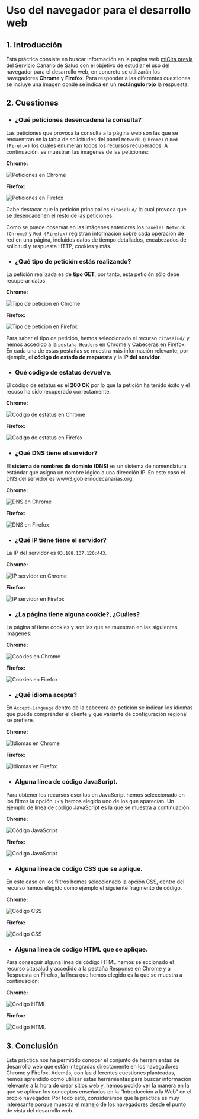 # Uso del navegador para el desarrollo web

## 1. Introducción

Esta práctica consiste en buscar información en la página web [miCita previa](https://www3.gobiernodecanarias.org/citasalud/) del Servicio Canario de Salud con el objetivo de estudiar el uso del navegador para el desarrollo web, en concreto se utilizarán los navegadores **Chrome** y **Firefox**. Para responder a las diferentes cuestiones se incluye una imagen donde se indica en un **rectángulo rojo** la respuesta.

## 2. Cuestiones

* ### ¿Qué peticiones desencadena la consulta?

Las peticiones que provoca la consulta a la página web son las que se encuentran en la tabla de solicitudes del panel `Network (Chrome)` o `Red (Firefox)` los cuales enumeran todos los recursos recuperados. A continuación, se muestran las imágenes de las peticiones:

**Chrome:**

![Peticiones en Chrome](img/Chrome/peticiones_realizadas.png)

**Firefox:**

![Peticiones en Firefox](img/Firefox/peticiones_realizadas.png)

Cabe destacar que la petición principal es `citasalud/` la cual provoca que se desencadenen el resto de las peticiones.

Como se puede observar en las imágenes anteriores los `paneles Network (Chrome)` y `Red (Firefox)` registran información sobre cada operación de red en una página, incluidos datos de tiempo detallados, encabezados de solicitud y respuesta HTTP, cookies y más.

* ### ¿Qué tipo de petición estás realizando?

La petición realizada es de **tipo GET**, por tanto, esta petición sólo debe recuperar datos.

**Chrome:**

![Tipo de peticion en Chrome](img/Chrome/tipo_peticion.png)

**Firefox:**

![Tipo de peticion en Firefox](img/Firefox/tipo_peticion.png)

Para saber el tipo de petición, hemos seleccionado el recurso `citasalud/` y hemos accedido a la `pestaña Headers` en Chrome y Cabeceras en Firefox. En cada una de estas pestañas se muestra más información relevante, por ejemplo, el **código de estado de respuesta** y la **IP del servidor**.

* ### Qué código de estatus devuelve.

El código de estatus es el **200 OK** por lo que la petición ha tenido éxito y el recuso ha sido recuperado correctamente.

**Chrome:**

![Codigo de estatus en Chrome](img/Chrome/codigo_estatus.png)

**Firefox:**

![Codigo de estatus en Firefox](img/Firefox/codigo_estatus.png)

* ### ¿Qué DNS tiene el servidor?

El **sistema de nombres de dominio (DNS)** es un sistema de nomenclatura estándar que asigna un nombre lógico a una dirección IP. En este caso el DNS del servidor es www3.gobiernodecanarias.org.

**Chrome:**

![DNS en Chrome](img/Chrome/dns.png)

**Firefox:**

![DNS en Firefox](img/Firefox/dns.png)

* ### ¿Qué IP tiene tiene el servidor?

La IP del servidor es `93.188.137.126:443`.

**Chrome:**

![IP servidor en Chrome](img/Chrome/ip_servidor.png)

**Firefox:**

![IP servidor en Firefox](img/Firefox/ip_servidor.png)

* ### ¿La página tiene alguna cookie?, ¿Cuáles?

La página sí tiene cookies y son las que se muestran en las siguientes imágenes:

**Chrome:**

![Cookies en Chrome](img/Chrome/cookies.png)

**Firefox:**

![Cookies en Firefox](img/Firefox/cookies.png)

* ### ¿Qué idioma acepta?

En `Accept-Language` dentro de la cabecera de petición se indican los idiomas que puede comprender el cliente y qué variante de configuración regional se prefiere.

**Chrome:**

![Idiomas en Chrome](img/Chrome/idiomas.png)

**Firefox:**

![Idiomas en Firefox](img/Firefox/idiomas.png)

* ### Alguna línea de código JavaScript.

Para obtener los recursos escritos en JavaScript hemos seleccionado en los filtros la opción `JS` y hemos elegido uno de los que aparecían. Un ejemplo de línea de código JavaScript es la que se muestra a continuación:

**Chrome:**

![Código JavaScript](img/Chrome/codigo_javascript.png)

**Firefox:**

![Codigo JavaScript](img/Firefox/codigo_javascript.png)

* ### Alguna línea de código CSS que se aplique.

En este caso en los filtros hemos seleccionado la opción CSS, dentro del recurso hemos elegido como ejemplo el siguiente fragmento de código.

**Chrome:**

![Código CSS](img/Chrome/codigo_css.png)

**Firefox:**

![Codigo CSS](img/Firefox/codigo_css.png)

* ### Alguna línea de código HTML que se aplique.

Para conseguir alguna línea de código HTML hemos seleccionado el recurso citasalud y accedido a la pestaña Response en Chrome y a Respuesta en Firefox, la línea que hemos elegido es la que se muestra a continuación:

**Chrome:**

![Codigo HTML](img/Chrome/codigo_html.png)

**Firefox:**

![Codigo HTML](img/Firefox/html.png)

## 3. Conclusión

Esta práctica nos ha permitido conocer el conjunto de herramientas de desarrollo web que están integradas directamente en los navegadores Chrome y Firefox. Además, con las diferentes cuestiones planteadas, hemos aprendido como utilizar estas herramientas para buscar información relevante a la hora de crear sitios web y, hemos podido ver la manera en la que se aplican los conceptos enseñados en la “Introducción a la Web” en el propio navegador. Por todo esto, consideramos que la práctica es muy interesante porque muestra el manejo de los navegadores desde el punto de vista del desarrollo web.


